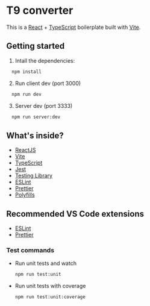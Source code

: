 # T9 converter

This is a [React](https://reactjs.org) + [TypeScript](https://www.typescriptlang.org/) boilerplate built with [Vite](https://vitejs.dev).

## Getting started

1. Intall the dependencies: 
```bash
  npm install
  ```
  
2. Run client dev (port 3000)
```bash
  npm run dev 
  ```
  
3. Server dev (port 3333)
```bash
  npm run server:dev
  ```

## What's inside?

- [ReactJS](https://reactjs.org)
- [Vite](https://vitejs.dev)
- [TypeScript](https://www.typescriptlang.org)
- [Jest](https://jestjs.io)
- [Testing Library](https://testing-library.com)
- [ESLint](https://eslint.org)
- [Prettier](https://prettier.io)
- [Polyfills](https://github.com/vitejs/vite/tree/main/packages/plugin-legacy#readme)  

## Recommended VS Code extensions

- [ESLint](https://marketplace.visualstudio.com/items?itemName=dbaeumer.vscode-eslint)
- [Prettier](https://marketplace.visualstudio.com/items?itemName=esbenp.prettier-vscode)

### Test commands

- Run unit tests and watch
  ```bash
  npm run test:unit
  ```
- Run unit tests with coverage
  ```bash
  npm run test:unit:coverage
  ```


